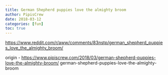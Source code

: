 ```yaml
---
title: German Shepherd puppies love the almighty broom
author: PipisCrew
date: 2018-03-12
categories: [fun]
toc: true
---
```


https://www.reddit.com/r/aww/comments/83nstp/german_shepherd_puppies_love_the_almighty_broom/

origin - https://www.pipiscrew.com/2018/03/german-shepherd-puppies-love-the-almighty-broom/ german-shepherd-puppies-love-the-almighty-broom